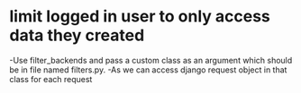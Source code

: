 # limit logged in user to only access data they created
-Use filter_backends and pass a custom class as an argument which should be in file named filters.py.
-As we can access django request object in that class for each request